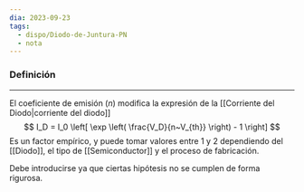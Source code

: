 ```yaml
---
dia: 2023-09-23
tags:
  - dispo/Diodo-de-Juntura-PN
  - nota
---
```

### Definición
---
El coeficiente de emisión ($n$) modifica la expresión de la [[Corriente del Diodo|corriente del diodo]] $$ I_D = I_0 \left[ \exp \left( \frac{V_D}{n~V_{th}} \right) - 1 \right] $$
Es un factor empírico, y puede tomar valores entre $1$ y $2$ dependiendo del [[Diodo]], el tipo de [[Semiconductor]] y el proceso de fabricación.

Debe introducirse ya que ciertas hipótesis no se cumplen de forma rigurosa. 
